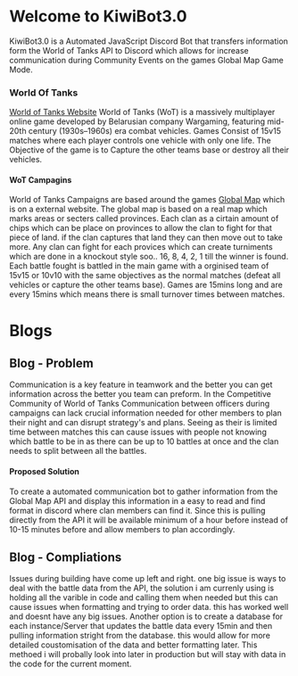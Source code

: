 # Welcome to KiwiBot3.0

KiwiBot3.0 is a Automated JavaScript Discord Bot that transfers information form the World of Tanks API to Discord which allows for increase communication during Community Events on the games Global Map Game Mode.

### World Of Tanks
[World of Tanks Website](https://worldoftanks.asia/)
World of Tanks (WoT) is a massively multiplayer online game developed by Belarusian company Wargaming, featuring mid-20th century (1930s–1960s) era combat vehicles.
Games Consist of 15v15 matches where each player controls one vehicle with only one life. The Objective of the game is to Capture the other teams base or destroy all their vehicles.
#### WoT Campagins
World of Tanks Campaigns are based around the games [Global Map](https://asia.wargaming.net/globalmap/) which is on a external website. The global map is based on a real map which marks areas or secters called provinces. Each clan as a cirtain amount of chips which can be place on provinces to allow the clan to fight for that piece of land. if the clan captures that land they can then move out to take more. Any clan can fight for each provices which can create turniments which are done in a knockout style soo.. 16, 8, 4, 2, 1 till the winner is found. Each battle fought is battled in the main game with a orginised team of 15v15 or 10v10 with the same objectives as the normal matches (defeat all vehicles or capture the other teams base). Games are 15mins long and are every 15mins which means there is small turnover times between matches. 

# Blogs 

## Blog - Problem 
Communication is a key feature in teamwork and the better you can get information across the better you team can preform. In the Competitive Community of World of Tanks Communication between officers during campaigns can lack crucial information needed for other members to plan their night and can disrupt strategy's and plans.
Seeing as their is limited time between matches this can cause issues with people not knowing which battle to be in as there can be up to 10 battles at once and the clan needs to split between all the battles.
#### Proposed Solution
To create a automated communication bot to gather information from the Global Map API and display this information in a easy to read and find format in discord where clan members can find it. Since this is pulling directly from the API it will be available minimum of a hour before instead of 10-15 minutes before and allow members to plan accordingly.

## Blog - Compliations
Issues during building have come up left and right. one big issue is ways to deal with the battle data from the API, the solution i am currenly using is holding all the varible in code and calling them when needed but this can cause issues when formatting and trying to order data. this has worked well and doesnt have any big issues. Another option is to create a database for each instance/Server that updates the battle data every 15min and then pulling information stright from the database. this would allow for more detailed coustomisation of the data and better formatting later. This methoed i will probally look into later in production but will stay with data in the code for the current moment.
